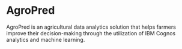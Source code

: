 # AgroPred
AgroPred is an agricultural data analytics solution that helps farmers improve their decision-making through the utilization of IBM Cognos analytics and machine learning. 
